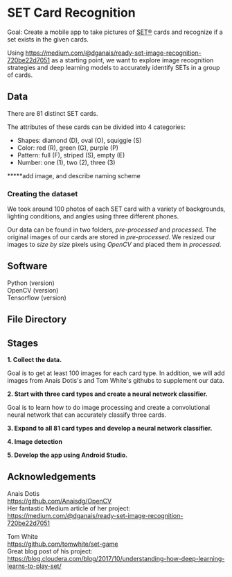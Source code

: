 # SET Card Recognition
Goal: Create a mobile app to take pictures of [SET®](https://www.setgame.com/) cards and recognize if a set exists in the given cards.

Using https://medium.com/@dganais/ready-set-image-recognition-720be22d7051 as a starting point, we want to
explore image recognition strategies and deep learning models to accurately identify SETs in a group of cards.

## Data

There are 81 distinct SET cards. 

The attributes of these cards can be divided into 4 categories:

 * Shapes: diamond (D), oval (O), squiggle (S)
 * Color: red (R), green (G), purple (P)
 * Pattern: full (F), striped (S), empty (E)
 * Number: one (1), two (2), three (3)
 
 *****add image, and describe naming scheme
 
 ### Creating the dataset
 
 We took around 100 photos of each SET card with a variety of backgrounds, lighting conditions, and angles using three different phones.
 
 Our data can be found in two folders, *pre-processed* and *processed*. 
 The original images of our cards are stored in *pre-processed*.
 We resized our images to *size by size* pixels using *OpenCV* and placed them in *processed*.
 
 ## Software
 
 Python (version)  
 OpenCV (version)  
 Tensorflow (version)  
 
 
 ## File Directory
  
 ## Stages
 
 **1. Collect the data.**
 
 Goal is to get at least 100 images for each card type. In addition, we will add images from Anais Dotis's and Tom White's githubs to supplement our data. 
 
 **2. Start with three card types and create a neural network classifier.**
 
 Goal is to learn how to do image processing and create a convolutional neural network that can accurately classify three cards. 
 
 **3. Expand to all 81 card types and develop a neural network classifier.**
 
 **4. Image detection**
 
 **5. Develop the app using Android Studio.**
 
 
 ## Acknowledgements
Anais Dotis  
https://github.com/Anaisdg/OpenCV  
Her fantastic Medium article of her project:   
https://medium.com/@dganais/ready-set-image-recognition-720be22d7051

Tom White  
https://github.com/tomwhite/set-game    
Great blog post of his project:   
https://blog.cloudera.com/blog/2017/10/understanding-how-deep-learning-learns-to-play-set/
 

